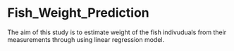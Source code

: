 # Fish_Weight_Prediction
The aim of this study is to estimate weight of the fish indivuduals from their measurements through using linear regression model.
